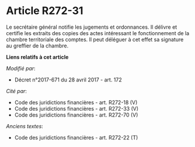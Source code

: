 # Article R272-31

Le secrétaire général notifie les jugements et ordonnances. Il délivre et certifie les extraits des copies des actes
intéressant le fonctionnement de la chambre territoriale des comptes. Il peut déléguer à cet effet sa signature au greffier
de la chambre.

**Liens relatifs à cet article**

_Modifié par_:

  - Décret n°2017-671 du 28 avril 2017 - art. 172

_Cité par_:

  - Code des juridictions financières - art. R272-18 (V)
  - Code des juridictions financières - art. R272-33 (V)
  - Code des juridictions financières - art. R272-70 (V)

_Anciens textes_:

  - Code des juridictions financières - art. R272-22 (T)
